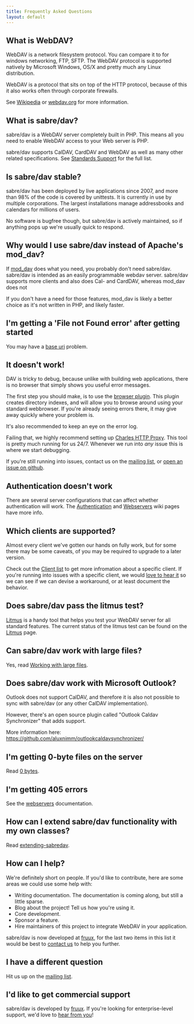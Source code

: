 ```yaml
---
title: Frequently Asked Questions
layout: default
---
```


What is WebDAV?
---------------

WebDAV is a network filesystem protocol. You can compare it to for windows
networking, FTP, SFTP. The WebDAV protocol is supported natively by Microsoft
Windows, OS/X and pretty much any Linux distribution.

WebDAV is a protocol that sits on top of the HTTP protocol, because of this it
also works often through corporate firewalls.

See [Wikipedia][1] or [webdav.org][2] for more information.


What is sabre/dav?
-----------------

sabre/dav is a WebDAV server completely built in PHP. This means all you need
to enable WebDAV access to your Web server is PHP.

sabre/dav supports CalDAV, CardDAV and WebDAV as well as many other related
specifications. See [Standards Support](/dav/standards-support) for the full
list.


Is sabre/dav stable?
-------------------

sabre/dav has been deployed by live applications since 2007, and more than 98%
of the code is covered by unittests. It is currently in use by multiple
corporations. The largest installations manage addressbooks and calendars for
millions of users.

No software is bugfree though, but sabre/dav is actively maintained, so if
anything pops up we're usually quick to respond.


Why would I use sabre/dav instead of Apache's mod_dav?
-----------------------------------------------------

If [mod_dav][5] does what you need, you probably don't need sabre/dav. sabre/dav
is intended as an easily programmable webdav server. sabre/dav supports more
clients and also does Cal- and CardDAV, whereas mod_dav does not

If you don't have a need for those features, mod_dav is likely a better choice
as it's not written in PHP, and likely faster.


I'm getting a 'File not Found error' after getting started
----------------------------------------------------------

You may have a [base uri](/dav/baseuri/) problem.


It doesn't work!
----------------

DAV is tricky to debug, because unlike with building web applications, there
is no browser that simply shows you useful error messages.

The first step you should make, is to use the
[browser plugin](/dav/browser-plugin). This plugin creates directory indexes,
and will allow you to browse around using your standard webbrowser. If you're
already seeing errors there, it may give away quickly where your
problem is.

It's also recommended to keep an eye on the error log.

Failing that, we highly recommend setting up [Charles HTTP Proxy][6]. This
tool is pretty much running for us 24/7. Whenever we run into _any_ issue this
is where we start debugging.

If you're still running into issues, contact us on the [mailing list][7], or
[open an issue on github][8].


Authentication doesn't work
---------------------------

There are several server configurations that can affect whether authentication
will work. The [Authentication](/dav/authentication) and
[Webservers](/dav/webservers) wiki pages have more info.


Which clients are supported?
----------------------------

Almost every client we've gotten our hands on fully work, but for some there
may be some caveats, of you may be required to upgrade to a later version.

Check out the [Client list](/dav/clients) to get more infromation about a
specific client. If you're running into issues with a specific client, we
would [love to hear it][7] so we can see if we can devise a workaround, or
at least document the behavior.


Does sabre/dav pass the litmus test?
-----------------------------------

[Litmus](/dav/litmus) is a handy tool that helps you test your WebDAV server
for all standard features. The current status of the litmus test can be found
on the [Litmus](/dav/litmus) page.


Can sabre/dav work with large files?
-----------------------------------

Yes, read [Working with large files](/dav/large-files).


Does sabre/dav work with Microsoft Outlook?
------------------------------------------

Outlook does not support CalDAV, and therefore it is also not possible to sync
with sabre/dav (or any other CalDAV implementation).

However, there's an open source plugin called "Outlook Caldav Synchronizer"
that adds support.

More information here: <https://github.com/aluxnimm/outlookcaldavsynchronizer/>


I'm getting 0-byte files on the server
--------------------------------------

Read [0 bytes](/dav/0bytes).


I'm getting 405 errors
----------------------

See the [webservers](/dav/webservers) documentation.


How can I extend sabre/dav functionality with my own classes?
-------------------------------------------------------------

Read [extending-sabredav](/dav/extending-sabredav/).


How can I help?
---------------

We're definitely short on people. If you'd like to contribute, here are some
areas we could use some help with:

* Writing documentation. The documentation is coming along, but still a little
  sparse.
* Blog about the project! Tell us how you're using it.
* Core development.
* Sponsor a feature.
* Hire maintainers of this project to integrate WebDAV in your application.

sabre/dav is now developed at [fruux][12], for the last two items in this list
it would be best to [contact us](/support) to help you further.


I have a different question
---------------------------

Hit us up on the [mailing list][7].


I'd like to get commercial support
----------------------------------

sabre/dav is developed by [fruux][12]. If you're looking for enterprise-level
support, we'd love to [hear from you](/support)!


[1]: https://en.wikipedia.org/wiki/Webdav
[2]: http://webdav.org/
[3]: https://en.wikipedia.org/wiki/CalDAV
[4]: https://en.wikipedia.org/wiki/CardDAV
[5]: http://httpd.apache.org/docs/2.2/mod/mod_dav.html
[6]: http://www.charlesproxy.com/download/
[7]: https://groups.google.com/group/sabredav-discuss
[8]: https://github.com/sabre-io/dav/issues/new
[12]: https://fruux.com/
[13]: /dav/baseurl/
